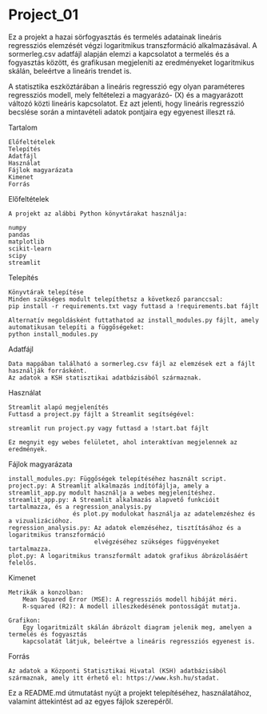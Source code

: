 # Project_01

Ez a projekt a hazai sörfogyasztás és termelés adatainak lineáris regressziós elemzését végzi logaritmikus transzformáció alkalmazásával. A sormerleg.csv adatfájl alapján elemzi a kapcsolatot a termelés és a fogyasztás között, és grafikusan megjeleníti az eredményeket logaritmikus skálán, beleértve a lineáris trendet is.

A statisztika eszköztárában a lineáris regresszió egy olyan paraméteres regressziós modell, 
mely feltételezi a magyarázó- (X) és a magyarázott változó közti lineáris kapcsolatot. 
Ez azt jelenti, hogy lineáris regresszió becslése során a mintavételi adatok 
pontjaira egy egyenest illeszt rá.


Tartalom

    Előfeltételek
    Telepítés
    Adatfájl
    Használat
    Fájlok magyarázata
    Kimenet
    Forrás

Előfeltételek

    A projekt az alábbi Python könyvtárakat használja:

    numpy
    pandas
    matplotlib
    scikit-learn
    scipy
    streamlit 

Telepítés

    Könyvtárak telepítése
    Minden szükséges modult telepíthetsz a következő paranccsal:
    pip install -r requirements.txt vagy futtasd a !requirements.bat fájlt

    Alternatív megoldásként futtathatod az install_modules.py fájlt, amely automatikusan telepíti a függőségeket:
    python install_modules.py


Adatfájl 

    Data mappában található a sormerleg.csv fájl az elemzések ezt a fájlt használják forrásként. 
    Az adatok a KSH statisztikai adatbázisából származnak.

Használat

    Streamlit alapú megjelenítés
    Futtasd a project.py fájlt a Streamlit segítségével:

    streamlit run project.py vagy futtasd a !start.bat fájlt

    Ez megnyit egy webes felületet, ahol interaktívan megjelennek az eredmények.

Fájlok magyarázata

    install_modules.py: Függőségek telepítéséhez használt script.
    project.py: A Streamlit alkalmazás indítófájlja, amely a streamlit_app.py modult használja a webes megjelenítéshez.
    streamlit_app.py: A Streamlit alkalmazás alapvető funkcióit tartalmazza, és a regression_analysis.py 
                      és plot.py modulokat használja az adatelemzéshez és a vizualizációhoz.
    regression_analysis.py: Az adatok elemzéséhez, tisztításához és a logaritmikus transzformáció 
                            elvégzéséhez szükséges függvényeket tartalmazza.
    plot.py: A logaritmikus transzformált adatok grafikus ábrázolásáért felelős.

Kimenet

    Metrikák a konzolban:
        Mean Squared Error (MSE): A regressziós modell hibáját méri.
        R-squared (R2): A modell illeszkedésének pontosságát mutatja.

    Grafikon:
        Egy logaritmizált skálán ábrázolt diagram jelenik meg, amelyen a termelés és fogyasztás 
        kapcsolatát látjuk, beleértve a lineáris regressziós egyenest is.

Forrás

    Az adatok a Központi Statisztikai Hivatal (KSH) adatbázisából származnak, amely itt érhető el: https://www.ksh.hu/stadat.

Ez a README.md útmutatást nyújt a projekt telepítéséhez, használatához, valamint áttekintést ad az egyes fájlok szerepéről.

